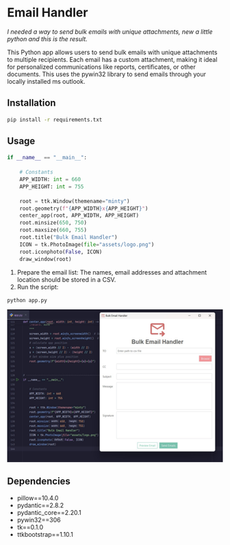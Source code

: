 # Email Handler

*I needed a way to send bulk emails with unique attachments, 
new a little python and this is the result.*

This Python app allows users to send bulk emails with unique attachments to 
multiple recipients. Each email has a custom attachment, making it ideal for 
personalized communications like reports, certificates, or other documents.
This uses the pywin32 library to send emails through your locally installed ms outlook.

## Installation

```bash
pip install -r requirements.txt
````

## Usage
```python
if __name__ == "__main__":

    # Constants
    APP_WIDTH: int = 660
    APP_HEIGHT: int = 755

    root = ttk.Window(themename="minty")
    root.geometry(f"{APP_WIDTH}x{APP_HEIGHT}")
    center_app(root, APP_WIDTH, APP_HEIGHT)
    root.minsize(650, 750)
    root.maxsize(660, 755)
    root.title("Bulk Email Handler")
    ICON = tk.PhotoImage(file="assets/logo.png")
    root.iconphoto(False, ICON)
    draw_window(root)
```

1. Prepare the email list: The names, email addresses and attachment location should be 
stored in a CSV.
2. Run the script:

```bash
python app.py
```

![Screeshot of the app!](/images/screenshot.jpg "App")


## Dependencies
- pillow==10.4.0
- pydantic==2.8.2
- pydantic_core==2.20.1
- pywin32==306
- tk==0.1.0
- ttkbootstrap==1.10.1
